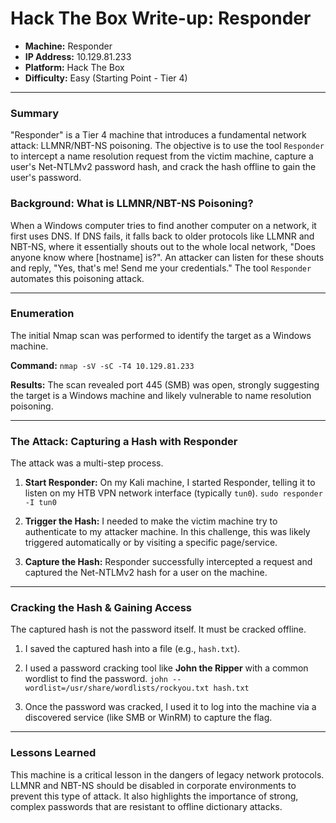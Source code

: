 # Hack The Box Write-up: Responder

- **Machine:** Responder
- **IP Address:** 10.129.81.233
- **Platform:** Hack The Box
- **Difficulty:** Easy (Starting Point - Tier 4)

---

### Summary

"Responder" is a Tier 4 machine that introduces a fundamental network attack: LLMNR/NBT-NS poisoning. The objective is to use the tool `Responder` to intercept a name resolution request from the victim machine, capture a user's Net-NTLMv2 password hash, and crack the hash offline to gain the user's password.

### Background: What is LLMNR/NBT-NS Poisoning?

When a Windows computer tries to find another computer on a network, it first uses DNS. If DNS fails, it falls back to older protocols like LLMNR and NBT-NS, where it essentially shouts out to the whole local network, "Does anyone know where [hostname] is?". An attacker can listen for these shouts and reply, "Yes, that's me! Send me your credentials." The tool `Responder` automates this poisoning attack.

---

### Enumeration

The initial Nmap scan was performed to identify the target as a Windows machine.

**Command:**
`nmap -sV -sC -T4 10.129.81.233`

**Results:**
The scan revealed port 445 (SMB) was open, strongly suggesting the target is a Windows machine and likely vulnerable to name resolution poisoning.

---

### The Attack: Capturing a Hash with Responder

The attack was a multi-step process.

1.  **Start Responder:** On my Kali machine, I started Responder, telling it to listen on my HTB VPN network interface (typically `tun0`).
    `sudo responder -I tun0`

2.  **Trigger the Hash:** I needed to make the victim machine try to authenticate to my attacker machine. In this challenge, this was likely triggered automatically or by visiting a specific page/service.

3.  **Capture the Hash:** Responder successfully intercepted a request and captured the Net-NTLMv2 hash for a user on the machine.

---

### Cracking the Hash & Gaining Access

The captured hash is not the password itself. It must be cracked offline.

1.  I saved the captured hash into a file (e.g., `hash.txt`).
2.  I used a password cracking tool like **John the Ripper** with a common wordlist to find the password.
    `john --wordlist=/usr/share/wordlists/rockyou.txt hash.txt`

3.  Once the password was cracked, I used it to log into the machine via a discovered service (like SMB or WinRM) to capture the flag.

---

### Lessons Learned

This machine is a critical lesson in the dangers of legacy network protocols. LLMNR and NBT-NS should be disabled in corporate environments to prevent this type of attack. It also highlights the importance of strong, complex passwords that are resistant to offline dictionary attacks.
